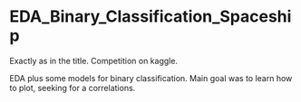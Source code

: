 # EDA_Binary_Classification_Spaceship
Exactly as in the title. Competition on kaggle.

EDA plus some models for binary classification. Main goal was to learn how to plot, seeking for a correlations.

